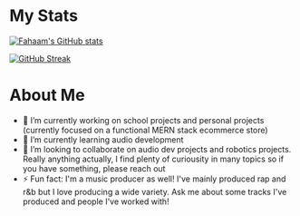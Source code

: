 # My Stats 
[![Fahaam's GitHub stats](https://github-readme-stats.vercel.app/api?username=fahaamtashfeen&theme=cobalt)](https://github.com/anuraghazra/github-readme-stats)

[![GitHub Streak](https://streak-stats.demolab.com/?user=fahaamtashfeen&theme=cobalt)](https://git.io/streak-stats)

# About Me

- 🔭 I’m currently working on school projects and personal projects (currently focused on a functional MERN stack ecommerce store)
- 🌱 I’m currently learning audio development
- 👯 I’m looking to collaborate on audio dev projects and robotics projects. Really anything actually, I find plenty of curiousity in many topics so if you have something, please reach out
- ⚡ Fun fact: I'm a music producer as well! I've mainly produced rap and r&b but I love producing a wide variety. Ask me about some tracks I've produced and people I've worked with!
